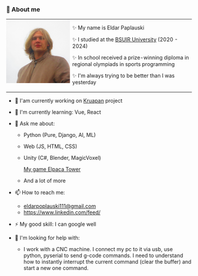 ### 👋 About me 
<div>
    <table style="padding: 0;">
        <tr style="padding: 0; border: 0;">
            <td valign="top"
                style="
                    padding: 0; 
                    border: 0;
                    max-width: 40vw;
                    height: 100%;
                    " >
                <!--src="https://github.com/Ellanity/Ellanity/assets/60664484/5ffcd3e7-5751-4bd1-a72f-a2f2fe41e4a2"-->
                <img 
                    src="./IMG_3168.JPG" 
                    alt="my_pic" 
                    style="
                        margin: 0; 
                        padding: 0; 
                        height: 100%"/>
            </td>
            <td valign="top" 
                style="
                    border: 0; 
                    padding-top: 0;">
                <div style="
                    padding: 0; 
                    margin: 0;">
                    <p> 
                        ✨ My name is Eldar Paplauski
                    </p> 
                    <p> 
                        ✨ I studied at the 
                        <a class="chaise-btn chaise-btn-secondary chaise-btn-iframe" href="https://www.bsuir.by/"><span class="chaise-btn-icon fullscreen-icon"></span><span>BSUIR University</span></a> (2020 - 2024)
                    </p> 
                    <p> 
                        ✨ In school received a prize-winning diploma in regional olympiads in sports programming
                    </p> 
                    </p> 
                    <p> 
                        ✨ I'm always trying to be better than I was yesterday
                    </p> 
                </div>
            </td>
        </tr>
    </table>
</div>


- 🔭 I'am currently working on [Kruapan](https://dev.kruapan.com) project
- 🌱 I'm currently learning: Vue, React
- 💬 Ask me about: 
    + Python (Pure, Django, AI, ML)
    + Web (JS, HTML, CSS)  
    + Unity (C#, Blender, MagicVoxel) 
        
        [My game Elpaca Tower](https://play.google.com/store/apps/details?id=com.Paplauski.Tower&pli=1)
    
    + And a lot of more 
- 📫 How to reach me: 
    + <eldarpoplauski111@gmail.com>
    + <https://www.linkedin.com/feed/> 
- ⚡ My good skill: I can google well

- 🤔 I'm looking for help with:
    
    + I work with a CNC machine. I connect my pc to it via usb, use python, pyserial to send g-code commands. I need to understand how to instantly interrupt the current command (clear the buffer) and start a new one command.

<!-- https://github.com/thombashi/pytablewriter/issues/13 -->
<script>
    import pytablewriter as ptw
    from pytablewriter.style import Style

    writer = ptw.HtmlTableWriter(
        table_name="vertical-align",
        headers=[
            "",
            "top",
            "middle",
            "bottom",
            "top-right",
            "middle-right",
            "bottom-right",
        ],
        value_matrix=[
            ["te\nst", "x", "x", "x", "x", "x", "x"],
        ],
        column_styles=[
            Style(vertical_align="baseline"),
            Style(vertical_align="top"),
            Style(vertical_align="middle"),
            Style(vertical_align="bottom"),
            Style(align="right", vertical_align="top"),
            Style(align="right", vertical_align="middle"),
            Style(align="right", vertical_align="bottom"),
        ],
    )
    writer.write_table()
</script>